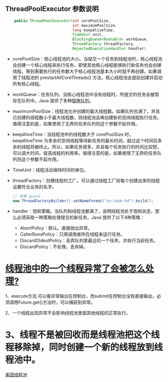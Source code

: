 ## ThreadPoolExecutor 参数说明

```java
    public ThreadPoolExecutor(int corePoolSize,
                              int maximumPoolSize,
                              long keepAliveTime,
                              TimeUnit unit,
                              BlockingQueue<Runnable> workQueue,
                              ThreadFactory threadFactory,
                              RejectedExecutionHandler handler)
```

- corePoolSize：核心线程池的大小。当提交一个任务到线程池时，核心线程池会创建一个核心线程来执行任务，即使其他核心线程能够执行新任务也会创建线程，等到需要执行的任务数大于核心线程池基本大小时就不再创建。如果调用了线程池的 prestartAllCoreThreads() 方法，核心线程池会提前创建并启动所有核心线程。

- workQueue：任务队列。当核心线程池中没有线程时，所提交的任务会被暂存在队列中。Java 提供了多种[阻塞队列](https://www.cnblogs.com/jmcui/p/11442616.html)。

- maximumPoolSize：线程池允许创建的最大线程数。如果队列也满了，并且已创建的线程数小于最大线程数，则线程池会再创建新的空闲线程执行任务。值得注意的是，如果使用了无界的任务队列则这个参数不起作用。

- keepAliveTime：当线程池中的线程数大于 corePoolSize 时，keepAliveTime 为多余的空闲线程等待新任务的最长时间，超过这个时间后多余的线程将被终止。所以，如果任务很多，并且每个任务执行的时间比较短，可以调大时间，提高线程的利用率。值得注意的是，如果使用了无界的任务队列则这个参数不起作用。

- TimeUnit：线程活动保持时间的单位。

- threadFactory：创建线程的工厂。可以通过线程工厂给每个创建出来的线程设置符合业务的名字。

  ```java
  // 依赖 guava
  new ThreadFactoryBuilder().setNameFormat("xx-task-%d").build();
  ```

- handler：饱和策略。当队列和线程池都满了，说明线程池处于饱和状态，那么必须采取一种策略处理提交的新任务。Java 提供了以下4种策略：

  - AbortPolicy：默认。直接抛出异常。
  - CallerRunsPolicy：只用调用者所在线程来运行任务。
  - DiscardOldestPolicy：丢弃队列里最近的一个任务，并执行当前任务。
  - DiscardPolicy：不处理，丢弃掉。





# [线程池中的一个线程异常了会被怎么处理?](https://www.cnblogs.com/tiancai/p/14003897.html)

1、execute方法,可以看异常输出在控制台，而submit在控制台没有直接输出，必须调用Future.get()方法时，可以捕获到异常。

2、一个线程出现异常不会影响线程池里面其他线程的正常执行。

3、线程不是被回收而是线程池把这个线程移除掉，同时创建一个新的线程放到线程池中。
=======
[美团线程池](https://tech.meituan.com/2020/04/02/java-pooling-pratice-in-meituan.html)
